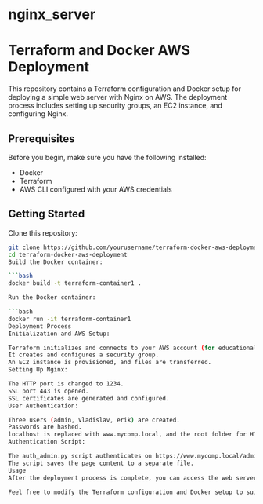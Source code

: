 # nginx_server
# Terraform and Docker AWS Deployment

This repository contains a Terraform configuration and Docker setup for deploying a simple web server with Nginx on AWS. The deployment process includes setting up security groups, an EC2 instance, and configuring Nginx.

## Prerequisites

Before you begin, make sure you have the following installed:

- Docker
- Terraform
- AWS CLI configured with your AWS credentials

## Getting Started

Clone this repository:

   ```bash
   git clone https://github.com/yourusername/terraform-docker-aws-deployment.git
   cd terraform-docker-aws-deployment
Build the Docker container:

  ```bash
   docker build -t terraform-container1 .

Run the Docker container:

   ```bash
   docker run -it terraform-container1
   Deployment Process
   Initialization and AWS Setup:

Terraform initializes and connects to your AWS account (for educational purposes).
It creates and configures a security group.
An EC2 instance is provisioned, and files are transferred.
Setting Up Nginx:

The HTTP port is changed to 1234.
SSL port 443 is opened.
SSL certificates are generated and configured.
User Authentication:

Three users (admin, Vladislav, erik) are created.
Passwords are hashed.
localhost is replaced with www.mycomp.local, and the root folder for HTML is changed.
Authentication Script:

The auth_admin.py script authenticates on https://www.mycomp.local/admin.
The script saves the page content to a separate file.
Usage
After the deployment process is complete, you can access the web server by navigating to https://www.mycomp.local/admin. The auth_admin.py script provides an example of how to authenticate and retrieve the page content.

Feel free to modify the Terraform configuration and Docker setup to suit your specific needs
